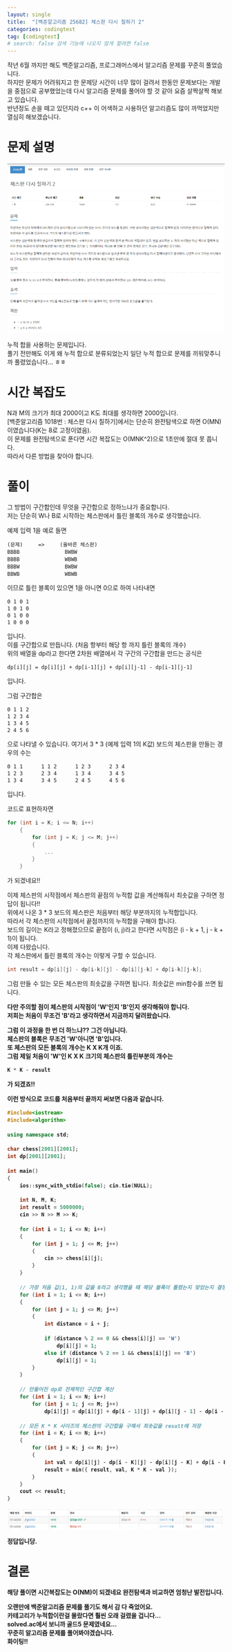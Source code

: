 ```yaml
---
layout: single
title:  "[백준알고리즘 25682] 체스판 다시 칠하기 2"
categories: codingtest
tag: [codingtest]
# search: false 검색 기능에 나오지 않게 할려면 false
---
```


작년 6월 까지만 해도 백준알고리즘, 프로그래머스에서 알고리즘 문제를 꾸준히 풀었습니다. <br>
하지만 문제가 어려워지고 한 문제당 시간이 너무 많이 걸려서 한동안 문제보다는 개발을 중점으로 공부했었는데 다시 알고리즘 문제를 풀어야 할 것 같아 요즘 살짝살짝 해보고 있습니다. <br>
반년정도 손을 떼고 있던지라 c++ 이 어색하고 사용하던 알고리즘도 많이 까먹었지만 열심히 해보겠습니다.<br>

# 문제 설명

![](../../assets/images/2023-02-02-25682.md/2023-02-02-23-12-10.png)

누적 합을 사용하는 문제입니다.<br>
풀기 전만해도 이게 왜 누적 합으로 분류되었는지 일단 누적 합으로 문제를 끼워맞추니까 풀렸었습니다... ㅎㅎ

# 시간 복잡도
N과 M의 크기가 최대 2000이고 K도 최대를 생각하면 2000입니다.<br>
[백준알고리즘 1018번 : 체스판 다시 칠하기]에서는 단순히 완전탐색으로 하면 O(MN)이였습니다(K는 8로 고정이였음).<br>
이 문제를 완전탐색으로 푼다면 시간 복잡도는  O(MNK^2)으로 1초만에 절대 못 풉니다. <br>
따라서 다른 방법을 찾아야 합니다. <br>

# 풀이

그 방법이 구간합인데 무엇을 구간합으로 정하느냐가 중요합니다. <br>
저는 단순히 W나 B로 시작하는 체스판에서 틀린 블록의 개수로 생각했습니다.<br>

예제 입력 1을 예로 들면 

```
(문제)　　　=>　　　(올바른 체스판)
BBBB　　　　　　　   BWBW
BBBB　　　　　　　   WBWB
BBBW　　　　　　　   BWBW
BBWB　　　　　　　   WBWB
```
이므로 
틀린 블록이 있으면 1을 아니면 0으로 하여 나타내면

```
0 1 0 1
1 0 1 0
0 1 0 0
1 0 0 0 
```
입니다.<br>
이를 구간합으로 만듭니다. (처음 항부터 해당 항 까지 틀린 블록의 개수)<br>
위의 배열을 dp라고 한다면 2차원 배열에서 각 구간의 구간합을 만드는 공식은<br>
```
dp[i][j] = dp[i][j] + dp[i-1][j] + dp[i][j-1] - dp[i-1][j-1]
```
입니다.

그럼 구간합은

```
0 1 1 2
1 2 3 4
1 3 4 5
2 4 5 6
```
으로 나타낼 수 있습니다. 여기서 3 * 3 (예제 입력 1의 K값) 보드의 체스판을 만들는 경우의 수는

```
0 1 1      1 1 2      1 2 3      2 3 4
1 2 3      2 3 4      1 3 4      3 4 5
1 3 4      3 4 5      2 4 5      4 5 6    
```
입니다.

코드로 표현하자면
```c++
for (int i = K; i <= N; i++)
	{
		for (int j = K; j <= M; j++)
		{
			...
		}
	}
```
가 되겠네요!!

이제 체스판의 시작점에서 체스판의 끝점의 누적합 값을 계산해줘서 최솟값을 구하면 정답이 됩니다!!<br>
위에서 나온 3 * 3 보드의 체스판은 처음부터 해당 부분까지의 누적합입니다. <br>
따라서 각 체스판의 시작점에서 끝점까지의 누적합을 구해야 합니다.<br>
보드의 길이는 K라고 정해졌으므로 끝점이 (i, j)라고 한다면 시작점은 (i - k + 1, j - k + 1)이 됩니다.<br>
이제 다왔습니다. <br>
각 체스판에서 틀린 블록의 개수는 이렇게 구할 수 있습니다.<br>
``` c++
int result = dp[i][j] - dp[i-k][j] - dp[i][j-k] + dp[i-k][j-k];
```

그럼 만들 수 있는 모든 체스판의 최솟값을 구하면 됩니다. 최솟값은 min함수를 쓰면 됩니다.<br>

<b>다만 주의할 점이 체스판의 시작점이 'W'인지 'B'인지 생각해줘야 합니다.<br>
저희는 처음이 무조건 'B'라고 생각하면서 지금까지 달려왔습니다.<b> 

그럼 이 과정을 한 번 더 하느냐?? 그건 아닙니다. <br>
체스판의 블록은 무조건 'W'아니면 'B'입니다. <br>
또 체스판의 모든 블록의 개수는 K X K개 이죠. <br>
그럼 제일 처음이 'W'인 K X K 크기의 체스판의 틀린부분의 개수는 
``` c++
K * K - result
```
가 되겠죠!!

이런 방식으로 코드를 처음부터 끝까지 써보면 다음과 같습니다.

``` c++
#include<iostream>
#include<algorithm>

using namespace std;

char chess[2001][2001];
int dp[2001][2001];

int main()
{
	ios::sync_with_stdio(false); cin.tie(NULL);

	int N, M, K;
	int result = 5000000;
	cin >> N >> M >> K;

	for (int i = 1; i <= N; i++)
	{
		for (int j = 1; j <= M; j++)
		{
			cin >> chess[i][j];
		}
	}

	// 가장 처음 값(1, 1)의 값을 B라고 생각했을 때 해당 블록이 틀렸는지 맞았는지 결정하는 부분
	for (int i = 1; i <= N; i++)
	{
		for (int j = 1; j <= M; j++)
		{
			int distance = i + j;

			if (distance % 2 == 0 && chess[i][j] == 'W')
				dp[i][j] = 1;
			else if (distance % 2 == 1 && chess[i][j] == 'B')
				dp[i][j] = 1;
		}
	}

	// 만들어진 dp로 전체적인 구간합 계산
	for (int i = 1; i <= N; i++)
		for (int j = 1; j <= M; j++)
			dp[i][j] = dp[i][j] + dp[i - 1][j] + dp[i][j - 1] - dp[i - 1][j - 1];

	// 모든 K * K 사이즈의 체스판의 구간합을 구해서 최솟값을 result에 저장
	for (int i = K; i <= N; i++)
	{
		for (int j = K; j <= M; j++)
		{
			int val = dp[i][j] - dp[i - K][j] - dp[i][j - K] + dp[i - K][j - K];
			result = min({ result, val, K * K - val });
		}
	}
	cout << result;
}
```

![](../../assets/images/2023-02-02-25682.md/2023-02-02-23-52-51.png)

정답입니당.

# 결론
해당 풀이면 시간복잡도는 O(NM)이 되겠네요 완전탐색과 비교하면 엄청난 발전입니다.<br>

오랜만에 백준알고리즘 문제를 풀기도 해서 감 다 죽었어요.<br>
카테고리가 누적합이란걸 몰랐다면 훨씬 오래 걸렸을 겁니다...<br>
solved.ac에서 보니까 골드5 문제였네요...<br>
꾸준히 알고리즘 문제를 풀어봐야겠습니다.<br>
화이팅!!<br>